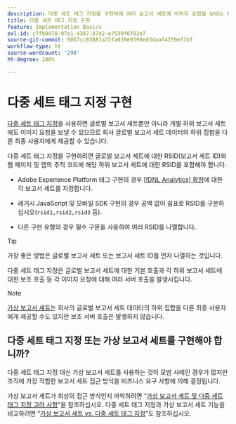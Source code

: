 ```yaml
---
description: 다중 세트 태그 지정을 구현하여 여러 보고서 세트에 이미지 요청을 보내는 방법에 대해 알아봅니다.
title: 다중 세트 태그 지정 구현
feature: Implementation Basics
exl-id: c7fb0478-97e1-4367-8742-e7539f6f82e7
source-git-commit: 9057cc83881a72fa039e9398ed3daaf4259ef2bf
workflow-type: ht
source-wordcount: '290'
ht-degree: 100%

---
```


# 다중 세트 태그 지정 구현

[다중 세트 태그 지정](/help/admin/admin/c-manage-report-suites/rollup-report-suite.md)을 사용하면 글로벌 보고서 세트뿐만 아니라 개별 하위 보고서 세트에도 이미지 요청을 보낼 수 있으므로 회사 글로벌 보고서 세트 데이터의 하위 집합을 다른 최종 사용자에게 제공할 수 있습니다.

다중 세트 태그 지정을 구현하려면 글로벌 보고서 세트에 대한 RSID(보고서 세트 ID)와 웹 페이지 및 앱의 추적 코드에 해당 하위 보고서 세트에 대한 RSID를 포함해야 합니다.

* Adobe Experience Platform 태그 구현의 경우 [[!DNL Analytics] 확장](https://experienceleague.adobe.com/docs/experience-platform/tags/extensions/adobe/analytics/overview.html?lang=ko-KR)에 대한 각 보고서 세트를 지정합니다.

* 레거시 JavaScript 및 모바일 SDK 구현의 경우 공백 없이 쉼표로 RSID를 구분하십시오(`rsid1,rsid2,rsid3` 등).

* 다른 구현 유형의 경우 필수 구문을 사용하여 여러 RSID를 나열합니다.

>[!TIP]
>
> 가장 좋은 방법은 글로벌 보고서 세트 또는 보고서 세트 ID를 먼저 나열하는 것입니다.

다중 세트 태그 지정은 글로벌 보고서 세트에 대한 기본 호출과 각 하위 보고서 세트에 대한 보조 호출 등 각 이미지 요청에 대해 여러 서버 호출을 발생시킵니다.

>[!NOTE]
>
> [가상 보고서 세트](/help/components/vrs/vrs-about.md)는 회사의 글로벌 보고서 세트 데이터의 하위 집합을 다른 최종 사용자에게 제공할 수도 있지만 보조 서버 호출은 발생하지 않습니다.

## 다중 세트 태그 지정 또는 가상 보고서 세트를 구현해야 합니까?

다중 세트 태그 지정 대신 가상 보고서 세트를 사용하는 것이 모범 사례인 경우가 많지만 조직에 가장 적합한 보고서 세트 접근 방식을 비즈니스 요구 사항에 의해 결정됩니다.

가상 보고서 세트가 최상의 접근 방식인지 파악하려면 “[가상 보고서 세트 및 다중 세트 태그 지정 고려 사항](/help/components/vrs/vrs-considerations.md)”을 참조하십시오. 다중 세트 태그 지정과 가상 보고서 세트 기능을 비교하려면 “[가상 보고서 세트 vs. 다중 세트 태그 지정](/help/components/vrs/vrs-about.md#section_317E4D21CCD74BC38166D2F57D214F78)”도 참조하십시오.
